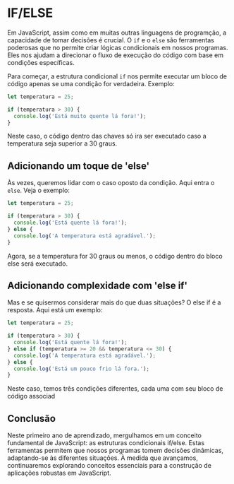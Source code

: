 # IF/ELSE

Em JavaScript, assim como em muitas outras linguagens de programção, a capacidade de tomar decisões é crucial. O `if` e o `else` são ferramentas poderosas que no permite criar lógicas condicionais em nossos programas. Eles nos ajudam a direcionar o fluxo de execução do código com base em condições específicas.

Para começar, a estrutura condicional `if` nos permite executar um bloco de código apenas se uma condição for verdadeira. Exemplo:

```js
let temperatura = 25;

if (temperatura > 30) {
  console.log('Está muito quente lá fora!');
}
```

Neste caso, o código dentro das chaves só ira ser executado caso a temperatura seja superior a 30 graus.

## Adicionando um toque de 'else'

Às vezes, queremos lidar com o caso oposto da condição. Aqui entra o `else`. Veja o exemplo:

```js
let temperatura = 25;

if (temperatura > 30) {
  console.log('Está quente lá fora!');
} else {
  console.log('A temperatura está agradável.');
}
```

Agora, se a temperatura for 30 graus ou menos, o código dentro do bloco else será executado.

## Adicionando complexidade com 'else if'

Mas e se quisermos considerar mais do que duas situações? O else if é a resposta. Aqui está um exemplo:

```js
let temperatura = 25;

if (temperatura > 30) {
  console.log('Está quente lá fora!');
} else if (temperatura >= 20 && temperatura <= 30) {
  console.log('A temperatura está agradável.');
} else {
  console.log('Está um pouco frio lá fora.');
}
```

Neste caso, temos três condições diferentes, cada uma com seu bloco de código associad

## Conclusão

Neste primeiro ano de aprendizado, mergulhamos em um conceito fundamental de JavaScript: as estruturas condicionais if/else. Estas ferramentas permitem que nossos programas tomem decisões dinâmicas, adaptando-se às diferentes situações. À medida que avançamos, continuaremos explorando conceitos essenciais para a construção de aplicações robustas em JavaScript.

